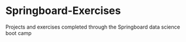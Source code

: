 # Springboard-Exercises
Projects and exercises completed through the Springboard data science boot camp

